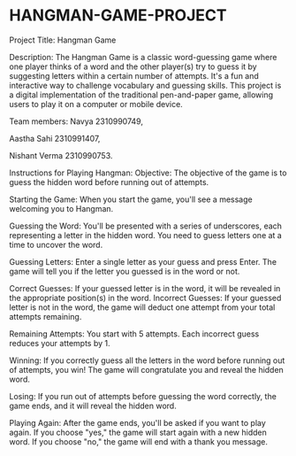 # HANGMAN-GAME-PROJECT

Project Title: Hangman Game

Description:
The Hangman Game is a classic word-guessing game where one player thinks of a word and the other player(s) try to guess it by suggesting letters within a certain number of attempts.
It's a fun and interactive way to challenge vocabulary and guessing skills. This project is a digital implementation of the traditional pen-and-paper game, allowing users to play it on a computer or mobile device.

Team members:
Navya 2310990749,

Aastha Sahi 2310991407,

Nishant Verma 2310990753.

Instructions for Playing Hangman:
Objective: The objective of the game is to guess the hidden word before running out of attempts.

Starting the Game: When you start the game, you'll see a message welcoming you to Hangman.

Guessing the Word: You'll be presented with a series of underscores, each representing a letter in the hidden word. You need to guess letters one at a time to uncover the word.

Guessing Letters: Enter a single letter as your guess and press Enter. The game will tell you if the letter you guessed is in the word or not.

Correct Guesses: If your guessed letter is in the word, it will be revealed in the appropriate position(s) in the word.
Incorrect Guesses: If your guessed letter is not in the word, the game will deduct one attempt from your total attempts remaining.

Remaining Attempts: You start with 5 attempts. Each incorrect guess reduces your attempts by 1.

Winning: If you correctly guess all the letters in the word before running out of attempts, you win! The game will congratulate you and reveal the hidden word.

Losing: If you run out of attempts before guessing the word correctly, the game ends, and it will reveal the hidden word.

Playing Again: After the game ends, you'll be asked if you want to play again. If you choose "yes," the game will start again with a new hidden word. If you choose "no," the game will end with a thank you message.

